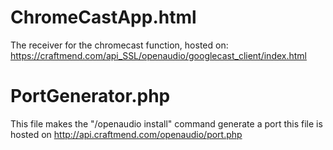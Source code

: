 # ChromeCastApp.html
The receiver for the chromecast function, hosted on: https://craftmend.com/api_SSL/openaudio/googlecast_client/index.html

# PortGenerator.php
This file makes the "/openaudio install" command generate a port
this file is hosted on http://api.craftmend.com/openaudio/port.php
